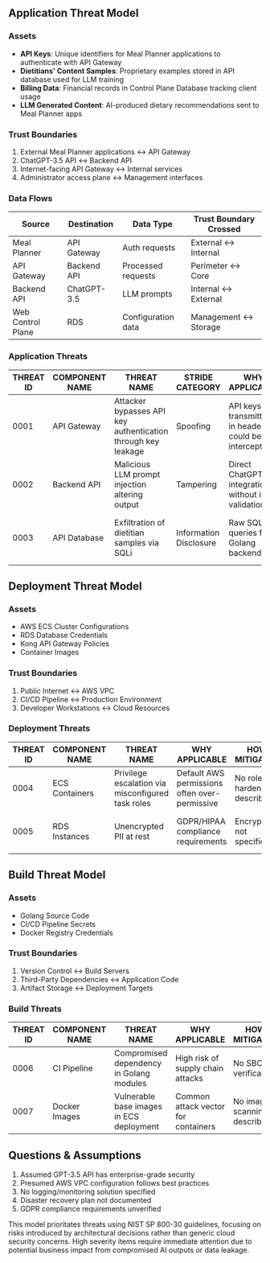 ## Application Threat Model

### Assets
- **API Keys**: Unique identifiers for Meal Planner applications to authenticate with API Gateway
- **Dietitians' Content Samples**: Proprietary examples stored in API database used for LLM training
- **Billing Data**: Financial records in Control Plane Database tracking client usage
- **LLM Generated Content**: AI-produced dietary recommendations sent to Meal Planner apps

### Trust Boundaries
1. External Meal Planner applications ↔ API Gateway
2. ChatGPT-3.5 API ↔ Backend API
3. Internet-facing API Gateway ↔ Internal services
4. Administrator access plane ↔ Management interfaces

### Data Flows
| Source | Destination | Data Type | Trust Boundary Crossed |
|--------|-------------|-----------|-------------------------|
| Meal Planner | API Gateway | Auth requests | External ↔ Internal |
| API Gateway | Backend API | Processed requests | Perimeter ↔ Core |
| Backend API | ChatGPT-3.5 | LLM prompts | Internal ↔ External |
| Web Control Plane | RDS | Configuration data | Management ↔ Storage |

### Application Threats

| THREAT ID | COMPONENT NAME | THREAT NAME | STRIDE CATEGORY | WHY APPLICABLE | HOW MITIGATED | MITIGATION | LIKELIHOOD | IMPACT | RISK SEVERITY |
|-----------|----------------|-------------|-----------------|----------------|---------------|------------|------------|--------|---------------|
| 0001 | API Gateway | Attacker bypasses API key authentication through key leakage | Spoofing | API keys transmitted in headers could be intercepted | Partial TLS encryption | Implement key rotation + HMAC signature validation | Medium | High | High |
| 0002 | Backend API | Malicious LLM prompt injection altering output | Tampering | Direct ChatGPT integration without input validation | None in current design | Add input sanitization + output verification layer | High | Medium | High |
| 0003 | API Database | Exfiltration of dietitian samples via SQLi | Information Disclosure | Raw SQL queries from Golang backend | No ORM/WAF mentioned | Implement prepared statements + query logging | Medium | Critical | High |

## Deployment Threat Model

### Assets
- AWS ECS Cluster Configurations
- RDS Database Credentials
- Kong API Gateway Policies
- Container Images

### Trust Boundaries
1. Public Internet ↔ AWS VPC
2. CI/CD Pipeline ↔ Production Environment
3. Developer Workstations ↔ Cloud Resources

### Deployment Threats

| THREAT ID | COMPONENT NAME | THREAT NAME | WHY APPLICABLE | HOW MITIGATED | MITIGATION | LIKELIHOOD | IMPACT | RISK SEVERITY |
|-----------|----------------|-------------|----------------|---------------|------------|------------|--------|---------------|
| 0004 | ECS Containers | Privilege escalation via misconfigured task roles | Default AWS permissions often over-permissive | No role hardening described | Implement least-privilege IAM roles | Medium | High | High |
| 0005 | RDS Instances | Unencrypted PII at rest | GDPR/HIPAA compliance requirements | Encryption not specified | Enable AES-256 encryption + KMS | Low | Critical | Medium |

## Build Threat Model

### Assets
- Golang Source Code
- CI/CD Pipeline Secrets
- Docker Registry Credentials

### Trust Boundaries
1. Version Control ↔ Build Servers
2. Third-Party Dependencies ↔ Application Code
3. Artifact Storage ↔ Deployment Targets

### Build Threats

| THREAT ID | COMPONENT NAME | THREAT NAME | WHY APPLICABLE | HOW MITIGATED | MITIGATION | LIKELIHOOD | IMPACT | RISK SEVERITY |
|-----------|----------------|-------------|----------------|---------------|------------|------------|--------|---------------|
| 0006 | CI Pipeline | Compromised dependency in Golang modules | High risk of supply chain attacks | No SBOM verification | Implement Sigstore cosign validation | High | High | Critical |
| 0007 | Docker Images | Vulnerable base images in ECS deployment | Common attack vector for containers | No image scanning described | Add Trivy scan to pipeline | Medium | Medium | Medium |

## Questions & Assumptions
1. Assumed GPT-3.5 API has enterprise-grade security
2. Presumed AWS VPC configuration follows best practices
3. No logging/monitoring solution specified
4. Disaster recovery plan not documented
5. GDPR compliance requirements unverified

This model prioritates threats using NIST SP 800-30 guidelines, focusing on risks introduced by architectural decisions rather than generic cloud security concerns. High severity items require immediate attention due to potential business impact from compromised AI outputs or data leakage.
